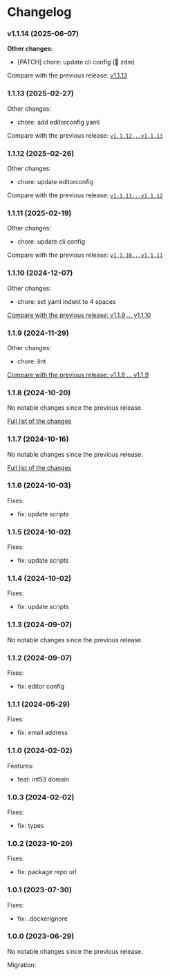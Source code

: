# Changelog

### v1.1.14 (2025-06-07)

**Other changes:**

- \[PATCH] chore: update cli config (👬 zdm)

Compare with the previous release: [v1.1.13](https://github.com/softvisio/postgresql-softvisio-types/compare/v1.1.13...v1.1.14)

### 1.1.13 (2025-02-27)

Other changes:

- chore: add editorconfig yaml

Compare with the previous release: [`v1.1.12...v1.1.13`](https://github.com/softvisio/postgresql-softvisio-types/compare/v1.1.12...v1.1.13)

### 1.1.12 (2025-02-26)

Other changes:

- chore: update editorconfig

Compare with the previous release: [`v1.1.11...v1.1.12`](https://github.com/softvisio/postgresql-softvisio-types/compare/v1.1.11...v1.1.12)

### 1.1.11 (2025-02-19)

Other changes:

- chore: update cli config

Compare with the previous release: [`v1.1.10...v1.1.11`](https://github.com/softvisio/postgresql-softvisio-types/compare/v1.1.10...v1.1.11)

### 1.1.10 (2024-12-07)

Other changes:

- chore: set yaml indent to 4 spaces

[Compare with the previous release: v1.1.9 ... v1.1.10](https://github.com/softvisio/postgresql-softvisio-types/compare/v1.1.9...v1.1.10)

### 1.1.9 (2024-11-29)

Other changes:

- chore: lint

[Compare with the previous release: v1.1.8 ... v1.1.9](https://github.com/softvisio/postgresql-softvisio-types/compare/v1.1.8...v1.1.9)

### 1.1.8 (2024-10-20)

No notable changes since the previous release.

[Full list of the changes](https://github.com/softvisio/postgresql-softvisio-types/compare/v1.1.7...v1.1.8)

### 1.1.7 (2024-10-16)

No notable changes since the previous release.

[Full list of the changes](https://github.com/softvisio/postgresql-softvisio-types/compare/v1.1.6...v1.1.7)

### 1.1.6 (2024-10-03)

Fixes:

- fix: update scripts

### 1.1.5 (2024-10-02)

Fixes:

- fix: update scripts

### 1.1.4 (2024-10-02)

Fixes:

- fix: update scripts

### 1.1.3 (2024-09-07)

No notable changes since the previous release.

### 1.1.2 (2024-09-07)

Fixes:

- fix: editor config

### 1.1.1 (2024-05-29)

Fixes:

- fix: email address

### 1.1.0 (2024-02-02)

Features:

- feat: int53 domain

### 1.0.3 (2024-02-02)

Fixes:

- fix: types

### 1.0.2 (2023-10-20)

Fixes:

- fix: package repo url

### 1.0.1 (2023-07-30)

Fixes:

- fix: .dockerignore

### 1.0.0 (2023-06-29)

No notable changes since the previous release.

Migration:
